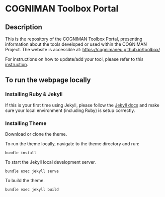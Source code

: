 # COGNIMAN Toolbox Portal

## Description
This is the repository of the COGNIMAN Toolbox Portal, presenting information about the tools developed or used within the COGNIMAN Project. The website is accessible at: https://cognimaneu.github.io/toolbox/

For instructions on how to update/add your tool, please refer to this [instruction](documentation/add_new_tool.md).



## To run the webpage locally

### Installing Ruby & Jekyll

If this is your first time using Jekyll, please follow the [Jekyll docs](https://jekyllrb.com/docs/installation/) and make sure your local environment (including Ruby) is setup correctly.

### Installing Theme

Download or clone the theme.

To run the theme locally, navigate to the theme directory and run:

```
bundle install
```

To start the Jekyll local development server.

```
bundle exec jekyll serve
```

To build the theme.

```
bundle exec jekyll build
```
